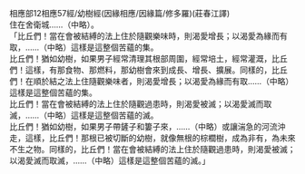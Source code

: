 相應部12相應57經/幼樹經(因緣相應/因緣篇/修多羅)(莊春江譯)  
住在舍衛城……（中略）。  
「比丘們！當在會被結縛的法上住於隨觀樂味時，則渴愛增長；以渴愛為緣而有取，……（中略）這樣是這整個苦蘊的集。  
比丘們！猶如幼樹，如果男子經常清理其根部周圍，經常培土，經常灌溉，比丘們！這樣，有那食物、那燃料，那幼樹會來到成長、增長、擴展。同樣的，比丘們！在順於結之法上住隨觀樂味者，則渴愛增長；以渴愛為緣而有取……（中略）這樣是這整個苦蘊的集。  
比丘們！當在會被結縛的法上住於隨觀過患時，則渴愛被滅；以渴愛滅而取滅，……（中略）這樣是這整個苦蘊的滅。  
比丘們！猶如幼樹，如果男子帶鏟子和簍子來，……（中略）或讓湍急的河流沖走，這樣，比丘們！那根已被切斷的幼樹，就像無根的棕櫚樹，成為非有，為未來不生之物。同樣的，比丘們！當在會被結縛的法上住於隨觀過患時，則渴愛被滅；以渴愛滅而取滅，……（中略）這樣是這整個苦蘊的滅。」  
  
  
